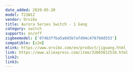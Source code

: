 ```yaml
---
date_added: 2020-05-20
model: T21W1Z
vendor: Orvibo
title: Aurora Series Switch - 1 Gang
category: switch
supports: on/off
zigbeemodel: ['074b3ffba5a045b7afd94c47079dd553']
compatible: [z2m]
mlink: https://www.orvibo.com/en/product/jiguang.html
link: https://www.aliexpress.com/item/32865812510.html
link2: 
link3: 
---
```

